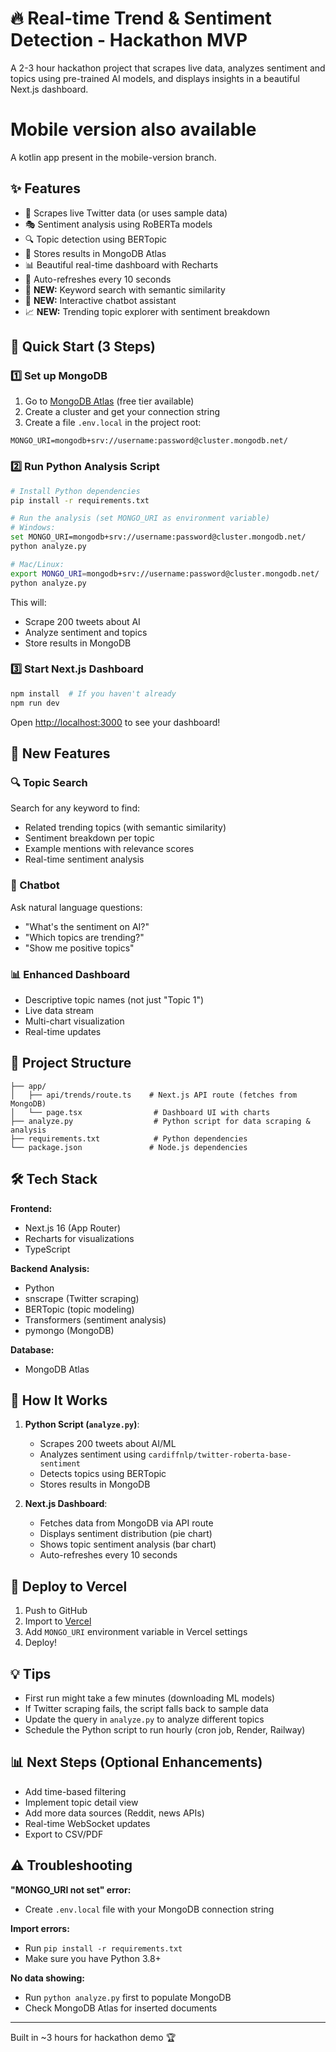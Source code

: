 # 🔥 Real-time Trend & Sentiment Detection - Hackathon MVP

A 2-3 hour hackathon project that scrapes live data, analyzes sentiment and topics using pre-trained AI models, and displays insights in a beautiful Next.js dashboard.

# Mobile version also available

A kotlin app present in the mobile-version branch.

## ✨ Features

- 📡 Scrapes live Twitter data (or uses sample data)
- 🎭 Sentiment analysis using RoBERTa models
- 🔍 Topic detection using BERTopic
- 💾 Stores results in MongoDB Atlas
- 📊 Beautiful real-time dashboard with Recharts
- 🔄 Auto-refreshes every 10 seconds
- 🔎 **NEW:** Keyword search with semantic similarity
- 💬 **NEW:** Interactive chatbot assistant
- 📈 **NEW:** Trending topic explorer with sentiment breakdown

## 🚀 Quick Start (3 Steps)

### 1️⃣ Set up MongoDB

1. Go to [MongoDB Atlas](https://cloud.mongodb.com) (free tier available)
2. Create a cluster and get your connection string
3. Create a file `.env.local` in the project root:
```env
MONGO_URI=mongodb+srv://username:password@cluster.mongodb.net/
```

### 2️⃣ Run Python Analysis Script

```bash
# Install Python dependencies
pip install -r requirements.txt

# Run the analysis (set MONGO_URI as environment variable)
# Windows:
set MONGO_URI=mongodb+srv://username:password@cluster.mongodb.net/
python analyze.py

# Mac/Linux:
export MONGO_URI=mongodb+srv://username:password@cluster.mongodb.net/
python analyze.py
```

This will:
- Scrape 200 tweets about AI
- Analyze sentiment and topics
- Store results in MongoDB

### 3️⃣ Start Next.js Dashboard

```bash
npm install  # If you haven't already
npm run dev
```

Open [http://localhost:3000](http://localhost:3000) to see your dashboard!

## 🎯 New Features

### 🔍 Topic Search
Search for any keyword to find:
- Related trending topics (with semantic similarity)
- Sentiment breakdown per topic
- Example mentions with relevance scores
- Real-time sentiment analysis

### 💬 Chatbot
Ask natural language questions:
- "What's the sentiment on AI?"
- "Which topics are trending?"
- "Show me positive topics"

### 📊 Enhanced Dashboard
- Descriptive topic names (not just "Topic 1")
- Live data stream
- Multi-chart visualization
- Real-time updates

## 📁 Project Structure

```
├── app/
│   ├── api/trends/route.ts    # Next.js API route (fetches from MongoDB)
│   └── page.tsx                # Dashboard UI with charts
├── analyze.py                  # Python script for data scraping & analysis
├── requirements.txt            # Python dependencies
└── package.json               # Node.js dependencies
```

## 🛠️ Tech Stack

**Frontend:**
- Next.js 16 (App Router)
- Recharts for visualizations
- TypeScript

**Backend Analysis:**
- Python
- snscrape (Twitter scraping)
- BERTopic (topic modeling)
- Transformers (sentiment analysis)
- pymongo (MongoDB)

**Database:**
- MongoDB Atlas

## 🎯 How It Works

1. **Python Script (`analyze.py`)**:
   - Scrapes 200 tweets about AI/ML
   - Analyzes sentiment using `cardiffnlp/twitter-roberta-base-sentiment`
   - Detects topics using BERTopic
   - Stores results in MongoDB

2. **Next.js Dashboard**:
   - Fetches data from MongoDB via API route
   - Displays sentiment distribution (pie chart)
   - Shows topic sentiment analysis (bar chart)
   - Auto-refreshes every 10 seconds

## 🚢 Deploy to Vercel

1. Push to GitHub
2. Import to [Vercel](https://vercel.com)
3. Add `MONGO_URI` environment variable in Vercel settings
4. Deploy!

## 💡 Tips

- First run might take a few minutes (downloading ML models)
- If Twitter scraping fails, the script falls back to sample data
- Update the query in `analyze.py` to analyze different topics
- Schedule the Python script to run hourly (cron job, Render, Railway)

## 📊 Next Steps (Optional Enhancements)

- Add time-based filtering
- Implement topic detail view
- Add more data sources (Reddit, news APIs)
- Real-time WebSocket updates
- Export to CSV/PDF

## ⚠️ Troubleshooting

**"MONGO_URI not set" error:**
- Create `.env.local` file with your MongoDB connection string

**Import errors:**
- Run `pip install -r requirements.txt`
- Make sure you have Python 3.8+

**No data showing:**
- Run `python analyze.py` first to populate MongoDB
- Check MongoDB Atlas for inserted documents

---

Built in ~3 hours for hackathon demo 🏆
